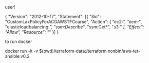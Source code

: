 user! 

{
	"Version": "2012-10-17",
	"Statement": [{
		"Sid": "CustomLaxPolicyForACGAWSTFCourse",
		"Action": [
			"ec2:*",
			"acm:*",
			"elasticloadbalancing:*",
			"ssm:Describe*",
			"ssm:Get*",
			"s3:*"
		],
		"Effect": "Allow",
		"Resource": "*"
	}]
}

to run docker

docker run -it  -v $(pwd)/terraform-data:/terraform nonbin/aws-ter-ansible:v0.2
